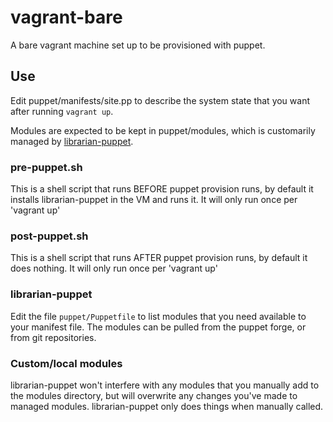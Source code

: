 # vagrant-bare

A bare vagrant machine set up to be provisioned with puppet.

## Use

Edit puppet/manifests/site.pp to describe the system state that you want after running `vagrant up`.

Modules are expected to be kept in puppet/modules, which is customarily managed by [librarian-puppet](https://github.com/rodjek/librarian-puppet).

### pre-puppet.sh
This is a shell script that runs BEFORE puppet provision runs, by default it installs librarian-puppet in the VM and runs it.
It will only run once per 'vagrant up'

### post-puppet.sh
This is a shell script that runs AFTER puppet provision runs, by default it does nothing.
It will only run once per 'vagrant up'

### librarian-puppet

Edit the file `puppet/Puppetfile` to list modules that you need available to your manifest file.
The modules can be pulled from the puppet forge, or from git repositories.

### Custom/local modules

librarian-puppet won't interfere with any modules that you manually add to the modules directory,
but will overwrite any changes you've made to managed modules.  librarian-puppet only does things
when manually called.
